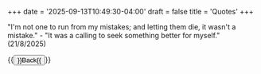 +++
date = '2025-09-13T10:49:30-04:00'
draft = false
title = 'Quotes'
+++

"I'm not one to run from my mistakes; and letting them die, it wasn't a mistake." - "It was a calling to seek something better for myself." (21/8/2025)

{{<button href="../../..">}}Back{{</button>}}
